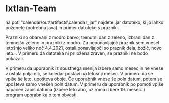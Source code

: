 # Ixtlan-Team

na poti "calendar\out\artifacts\calendar_jar" najdete .jar datoteko, ki jo lahko poženete (potrebna java) in primer datoteke s prazniki.

Prazniki so obarvani z modro barvo, trenutni dan z zeleno, izbrani dan z temnejšo zeleno in prazniki z modro. Za neponavljajoč praznik sem vnesel letošnjo veliko noč 4.4.2021, ostali ponavljajoči so praznik dela, božič, novo leto... V primeru da datoteka ni priložena zraven, se prazniki ne bodo pokazali.

V primeru da uporabnik iz spustnega menija izbere samo mesec in ne vnese v ostala polja nič, se koledar postavi na letošnji mesec. V primeru da se vpiše še leto, upošteva oboje. Če uporabnik vnese še poln datum, potem se upošteva samo vnešen poln datum. V primeru da uporabnik po pomoti vpiše napačen zapis datuma (izbere leto abc, oziroma izbere 19. mesec..) program uporabnika o tem obvesti.

